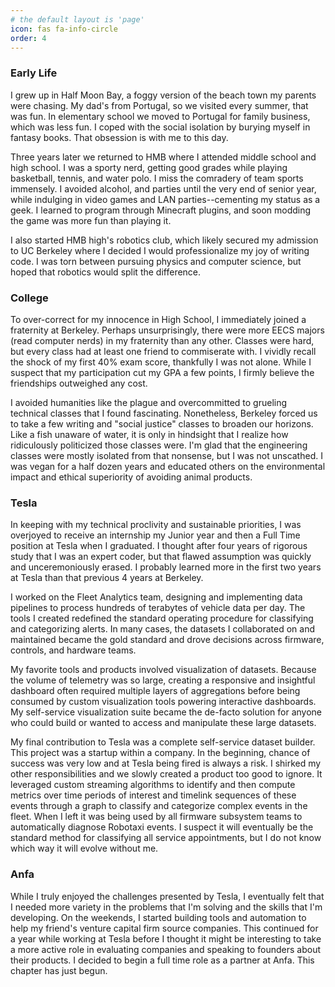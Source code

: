 ```yaml
---
# the default layout is 'page'
icon: fas fa-info-circle
order: 4
---
```


### Early Life

I grew up in Half Moon Bay, a foggy version of the beach town my parents were chasing. My dad's from Portugal, so we visited every summer, that was fun. In elementary school we moved to Portugal for family business, which was less fun. I coped with the social isolation by burying myself in fantasy books. That obsession is with me to this day.

Three years later we returned to HMB where I attended middle school and high school. I was a sporty nerd, getting good grades while playing basketball, tennis, and water polo. I miss the comradery of team sports immensely. I avoided alcohol, and parties until the very end of senior year, while indulging in video games and LAN parties--cementing my status as a geek. I learned to program through Minecraft plugins, and soon modding the game was more fun than playing it.

I also started HMB high's robotics club, which likely secured my admission to UC Berkeley where I decided I would professionalize my joy of writing code. I was torn between pursuing physics and computer science, but hoped that robotics would split the difference.

### College

To over-correct for my innocence in High School, I immediately joined a fraternity at Berkeley. Perhaps unsurprisingly, there were more EECS majors (read computer nerds) in my fraternity than any other. Classes were hard, but every class had at least one friend to commiserate with. I vividly recall the shock of my first 40% exam score, thankfully I was not alone. While I suspect that my participation cut my GPA a few points, I firmly believe the friendships outweighed any cost.

I avoided humanities like the plague and overcommitted to grueling technical classes that I found fascinating. Nonetheless, Berkeley forced us to take a few writing and "social justice" classes to broaden our horizons. Like a fish unaware of water, it is only in hindsight that I realize how ridiculously politicized those classes were. I'm glad that the engineering classes were mostly isolated from that nonsense, but I was not unscathed. I was vegan for a half dozen years and educated others on the environmental impact and ethical superiority of avoiding animal products.

### Tesla

In keeping with my technical proclivity and sustainable priorities, I was overjoyed to receive an internship my Junior year and then a Full Time position at Tesla when I graduated. I thought after four years of rigorous study that I was an expert coder, but that flawed assumption was quickly and unceremoniously erased. I probably learned more in the first two years at Tesla than that previous 4 years at Berkeley.

I worked on the Fleet Analytics team, designing and implementing data pipelines to process hundreds of terabytes of vehicle data per day. The tools I created redefined the standard operating procedure for classifying and categorizing alerts. In many cases, the datasets I collaborated on and maintained became the gold standard and drove decisions across firmware, controls, and hardware teams.

My favorite tools and products involved visualization of datasets. Because the volume of telemetry was so large, creating a responsive and insightful dashboard often required multiple layers of aggregations before being consumed by custom visualization tools powering interactive dashboards. My self-service visualization suite became the de-facto solution for anyone who could build or wanted to access and manipulate these large datasets.

My final contribution to Tesla was a complete self-service dataset builder. This project was a startup within a company. In the beginning, chance of success was very low and at Tesla being fired is always a risk. I shirked my other responsibilities and we slowly created a product too good to ignore. It leveraged custom streaming algorithms to identify and then compute metrics over time periods of interest and timelink sequences of these events through a graph to classify and categorize complex events in the fleet. When I left it was being used by all firmware subsystem teams to automatically diagnose Robotaxi events. I suspect it will eventually be the standard method for classifying all service appointments, but I do not know which way it will evolve without me.

### Anfa

While I truly enjoyed the challenges presented by Tesla, I eventually felt that I needed more variety in the problems that I'm solving and the skills that I'm developing. On the weekends, I started building tools and automation to help my friend's venture capital firm source companies. This continued for a year while working at Tesla before I thought it might be interesting to take a more active role in evaluating companies and speaking to founders about their products. I decided to begin a full time role as a partner at Anfa. This chapter has just begun.
